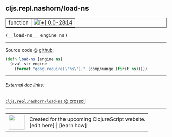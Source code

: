 ## cljs.repl.nashorn/load-ns



 <table border="1">
<tr>
<td>function</td>
<td><a href="https://github.com/cljsinfo/cljs-api-docs/tree/0.0-2814"><img valign="middle" alt="[+] 0.0-2814" title="Added in 0.0-2814" src="https://img.shields.io/badge/+-0.0--2814-lightgrey.svg"></a> </td>
</tr>
</table>


 <samp>
(__load-ns__ engine ns)<br>
</samp>

---







Source code @ [github](https://github.com/clojure/clojurescript/blob/r3153/src/clj/cljs/repl/nashorn.clj#L134-L136):

```clj
(defn load-ns [engine ns]
  (eval-str engine
    (format "goog.require(\"%s\");" (comp/munge (first ns)))))
```

<!--
Repo - tag - source tree - lines:

 <pre>
clojurescript @ r3153
└── src
    └── clj
        └── cljs
            └── repl
                └── <ins>[nashorn.clj:134-136](https://github.com/clojure/clojurescript/blob/r3153/src/clj/cljs/repl/nashorn.clj#L134-L136)</ins>
</pre>

-->

---



###### External doc links:

[`cljs.repl.nashorn/load-ns` @ crossclj](http://crossclj.info/fun/cljs.repl.nashorn/load-ns.html)<br>

---

 <table>
<tr><td>
<img valign="middle" align="right" width="48px" src="http://i.imgur.com/Hi20huC.png">
</td><td>
Created for the upcoming ClojureScript website.<br>
[edit here] | [learn how]
</td></tr></table>

[edit here]:https://github.com/cljsinfo/cljs-api-docs/blob/master/cljsdoc/cljs.repl.nashorn/load-ns.cljsdoc
[learn how]:https://github.com/cljsinfo/cljs-api-docs/wiki/cljsdoc-files

<!--

This information was too distracting to show to readers, but I'll leave it
commented here since it is helpful to:

- pretty-print the data used to generate this document
- and show how to retrieve that data



The API data for this symbol:

```clj
{:ns "cljs.repl.nashorn",
 :name "load-ns",
 :type "function",
 :signature ["[engine ns]"],
 :source {:code "(defn load-ns [engine ns]\n  (eval-str engine\n    (format \"goog.require(\\\"%s\\\");\" (comp/munge (first ns)))))",
          :title "Source code",
          :repo "clojurescript",
          :tag "r3153",
          :filename "src/clj/cljs/repl/nashorn.clj",
          :lines [134 136]},
 :full-name "cljs.repl.nashorn/load-ns",
 :full-name-encode "cljs.repl.nashorn/load-ns",
 :history [["+" "0.0-2814"]]}

```

Retrieve the API data for this symbol:

```clj
;; from Clojure REPL
(require '[clojure.edn :as edn])
(-> (slurp "https://raw.githubusercontent.com/cljsinfo/cljs-api-docs/catalog/cljs-api.edn")
    (edn/read-string)
    (get-in [:symbols "cljs.repl.nashorn/load-ns"]))
```

-->
